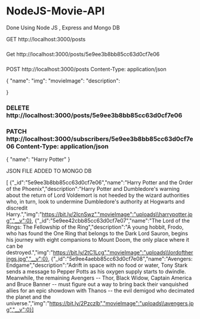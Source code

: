 # NodeJS-Movie-API
Done Using Node JS , Express and Mongo DB



GET http://localhost:3000/posts

###

Get http://localhost:3000/posts/5e9ee3b8bb85cc63d0cf7e06

###

POST http://localhost:3000/posts Content-Type: application/json

{
  "name":
  "img":
  "movieImage":
  "description":

}

### DELETE http://localhost:3000/posts/5e9ee3b8bb85cc63d0cf7e06

### PATCH http://localhost:3000/subscribers/5e9ee3b8bb85cc63d0cf7e06 Content-Type: application/json

{
"name": "Harry Potter"
}


JSON FILE ADDED TO  MONGO DB

[
  {"_id":"5e9ee3b8bb85cc63d0cf7e06","name":"Harry Potter and the Order of the Phoenix","description":"Harry Potter and Dumbledore's warning about the return of Lord Voldemort is not heeded by the wizard authorities who, in turn, look to undermine Dumbledore's authority at Hogwarts and discredit Harry.","img":"https://bit.ly/2IcnSwz","movieImage":"uploads\\harrypotter.jpg","__v":0},
  {"_id":"5e9ee42cbb85cc63d0cf7e07","name":"The Lord of the Rings: The Fellowship of the Ring","description":"A young hobbit, Frodo, who has found the One Ring that belongs to the Dark Lord Sauron, begins his journey with eight companions to Mount Doom, the only place where it can be destroyed.","img":"https://bit.ly/2tC1Lcg","movieImage":"uploads\\lordoftherings.jpg","__v":0},
  {"_id":"5e9ee4aebb85cc63d0cf7e08","name":"Avengers: Endgame","description":"Adrift in space with no food or water, Tony Stark sends a message to Pepper Potts as his oxygen supply starts to dwindle. Meanwhile, the remaining Avengers -- Thor, Black Widow, Captain America and Bruce Banner -- must figure out a way to bring back their vanquished allies for an epic showdown with Thanos -- the evil demigod who decimated the planet and the universe.","img":"https://bit.ly/2Pzczlb","movieImage":"uploads\\avengers.jpg","__v":0}]

